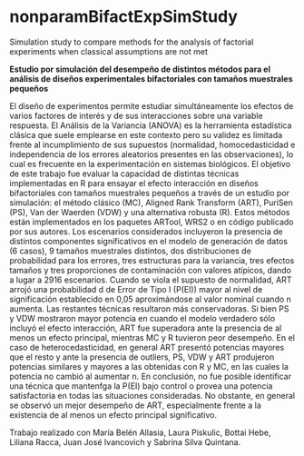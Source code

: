# nonparamBifactExpSimStudy
Simulation study to compare methods for the analysis of factorial experiments when classical assumptions are not met

**Estudio por simulación del desempeño de distintos métodos para el análisis de diseños experimentales bifactoriales con tamaños muestrales pequeños**

El diseño de experimentos permite estudiar simultáneamente los efectos de varios factores de interés y de sus interacciones sobre una variable respuesta. El Análisis de la Variancia (ANOVA) es la herramienta estadística clásica que suele emplearse en este contexto pero su validez es limitada frente al incumplimiento de sus supuestos (normalidad, homocedasticidad e independencia de los errores aleatorios presentes en las observaciones), lo cual es frecuente en la experimentación en sistemas biológicos. El objetivo de este trabajo fue evaluar la capacidad de distintas técnicas implementadas en R para ensayar el efecto interacción en diseños bifactoriales con tamaños muestrales pequeños a través de un estudio por simulación: el método clásico (MC), Aligned Rank Transform (ART), PuriSen (PS), Van der Waerden (VDW) y una alternativa robusta (R). Estos métodos están implementados en los paquetes ARTool, WRS2 o en código publicado por sus autores. Los escenarios considerados incluyeron la presencia de distintos componentes significativos en el modelo de generación de datos (6 casos), 9 tamaños muestrales distintos, dos distribuciones de probabilidad para los errores, tres estructuras para la variancia, tres efectos tamaños y tres proporciones de contaminación con valores atípicos, dando a lugar a 2916 escenarios. Cuando se viola el supuesto de normalidad, ART arrojó una probabilidad d de Error de Tipo I (P(EI)) mayor al nivel de significación establecido en 0,05 aproximándose al valor nominal cuando n aumenta. Las restantes técnicas resultaron más conservadoras. Si bien PS y VDW mostraron mayor potencia en cuando el modelo verdadero sólo incluyó el efecto interacción, ART fue superadora ante la presencia de al menos un efecto principal, mientras MC y R tuvieron peor desempeño. En el caso de heterocedasticidad, en general ART presentó potencias mayores que el resto y ante la presencia de outliers, PS, VDW y ART produjeron potencias similares y mayores a las obtenidas con R y MC, en las cuales la potencia no cambió al aumentar n. En conclusión, no fue posible identificar una técnica que mantenfga la P(EI) bajo control o provea una potencia satisfactoria en todas las situaciones consideradas. No obstante, en general se observó un mejor desempeño de ART, especialmente frente a la existencia de al menos un efecto principal significativo.

Trabajo realizado con María Belén Allasia, Laura Piskulic, Bottai Hebe, Liliana Racca, Juan José Ivancovich y Sabrina Silva Quintana.
